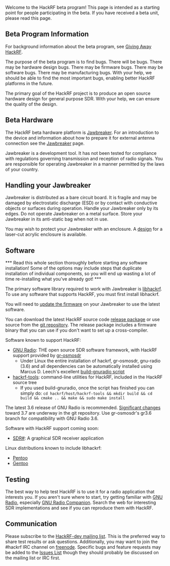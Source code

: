 Welcome to the HackRF beta program!  This page is intended as a starting point for people participating in the beta.  If you have received a beta unit, please read this page.

## Beta Program Information

For background information about the beta program, see [Giving Away HackRF](http://ossmann.blogspot.com/2013/05/giving-away-hackrf.html).

The purpose of the beta program is to find bugs.  There will be bugs.  There may be hardware design bugs.  There may be firmware bugs.  There may be software bugs.  There may be manufacturing bugs.  With your help, we should be able to find the most important bugs, enabling better HackRF platforms in the future.

The primary goal of the HackRF project is to produce an open source hardware design for general purpose SDR.  With your help, we can ensure the quality of the design.

## Beta Hardware

The HackRF beta hardware platform is [Jawbreaker](https://github.com/mossmann/hackrf/wiki/Jawbreaker).  For an introduction to the device and information about how to prepare it for external antenna connection see the [Jawbreaker](https://github.com/mossmann/hackrf/wiki/Jawbreaker) page.

Jawbreaker is a development tool.  It has not been tested for compliance with regulations governing transmission and reception of radio signals.  You are responsible for operating Jawbreaker in a manner permitted by the laws of your country.

## Handling your Jawbreaker

Jawbreaker is distributed as a bare circuit board.  It is fragile and may be damaged by electrostatic discharge (ESD) or by contact with conductive objects or surfaces during operation.  Handle your Jawbreaker only by its edges.  Do not operate Jawbreaker on a metal surface.  Store your Jawbreaker in its anti-static bag when not in use.

You may wish to protect your Jawbreaker with an enclosure.  A [design](https://github.com/mossmann/hackrf/tree/master/hardware/jawbreaker/SoBv1_DP17298) for a laser-cut acrylic enclosure is available.

## Software

*** Read this whole section thoroughly before starting any software installation! Some of the options may include steps that duplicate installation of individual components, so you will end up wasting a lot of time re-installing what you've already got! ***

The primary software library required to work with Jawbreaker is [libhackrf](https://github.com/mossmann/hackrf/tree/master/host/libhackrf).  To use any software that supports HackRF, you must first install libhackrf.

You will need to [update the firmware](https://github.com/mossmann/hackrf/wiki/Updating-Firmware) on your Jawbreaker to use the latest software.

You can download the latest HackRF source code [release package](http://sourceforge.net/projects/hackrf/files/) or use source from the [git repository](https://github.com/mossmann/hackrf).  The release package includes a firmware binary that you can use if you don't want to set up a cross-compiler.

Software known to support HackRF:

* [GNU Radio](http://gnuradio.org/redmine/projects/gnuradio/wiki): THE open source SDR software framework, with HackRF support provided by [gr-osmosdr](http://sdr.osmocom.org/trac/wiki/GrOsmoSDR)
  * Under Linux the entire installation of hackrf, gr-osmosdr, gnu-radio (3.6) and all dependencies can be automatically installed using Marcus D. Leech's excellent [build-gnuradio script](http://www.sbrac.org/files/build-gnuradio)
* [hackrf-tools](https://github.com/mossmann/hackrf/tree/master/host/hackrf-tools): command-line utilities for HackRF, included in the HackRF source tree
  * If you used build-gnuradio, once the script has finished you can simply do:
`cd hackrf/host/hackrf-tools && mkdir build && cd build && cmake .. && make && sudo make install`

The latest 3.6 release of GNU Radio is recommended.  [Significant changes](https://lists.gnu.org/archive/html/discuss-gnuradio/2013-05/msg00448.html) toward 3.7 are underway in the git repository.  Use gr-osmosdr's gr3.6 branch for compatibility with GNU Radio 3.6.

Software with HackRF support coming soon:

* [SDR#](http://www.sdrsharp.com/): A graphical SDR receiver application

Linux distributions known to include libhackrf:

* [Pentoo](http://www.pentoo.ch/)
* [Gentoo](http://www.gentoo.org/)

## Testing

The best way to help test HackRF is to use it for a radio application that interests you.  If you aren't sure where to start, try getting familiar with [GNU Radio](http://gnuradio.org/redmine/projects/gnuradio/wiki), especially [GNU Radio Companion](http://gnuradio.org/redmine/projects/gnuradio/wiki/GNURadioCompanion).  Search the web for interesting SDR implementations and see if you can reproduce them with HackRF.

## Communication

Please subscribe to the [HackRF-dev mailing list](http://nine.pairlist.net/mailman/listinfo/hackrf-dev).  This is the preferred way to share test results or ask questions.  Additionally, you may want to join the #hackrf IRC channel on [freenode](http://freenode.net/).  Specific bugs and feature requests may be added to the [Issues List](https://github.com/mossmann/hackrf/issues?direction=desc&sort=updated&state=open) though they should probably be discussed on the mailing list or IRC first.
